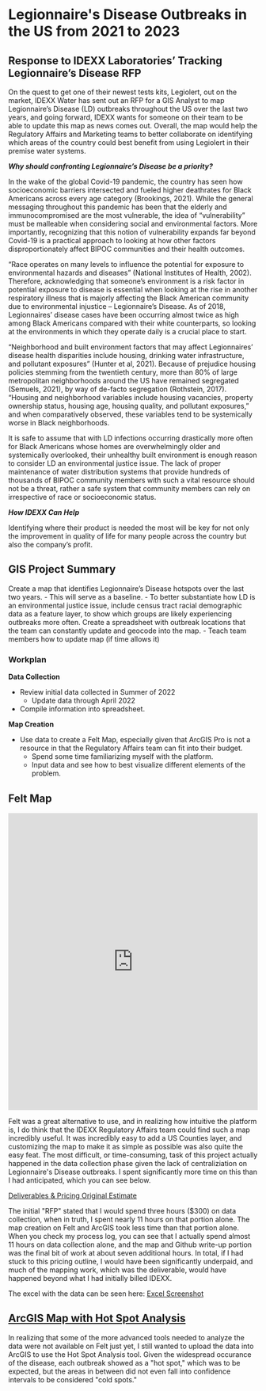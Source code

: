 # Legionnaire's Disease Outbreaks in the US from 2021 to 2023

## Response to IDEXX Laboratories’ Tracking Legionnaire’s Disease RFP

On the quest to get one of their newest tests kits, Legiolert, out on the market, IDEXX Water has sent out an RFP for a GIS Analyst to map Legionnaire’s Disease (LD) outbreaks throughout the US over the last two years, and going forward, IDEXX wants for someone on their team to be able to update this map as news comes out. Overall, the map would help the Regulatory Affairs and Marketing teams to better collaborate on identifying which areas of the country could best benefit from using Legiolert in their premise water systems. 

***Why should confronting Legionnaire’s Disease be a priority?***

In the wake of the global Covid-19 pandemic, the country has seen how socioeconomic barriers intersected and fueled higher deathrates for Black Americans across every age category (Brookings, 2021). While the general messaging throughout this pandemic has been that the elderly and immunocompromised are the most vulnerable, the idea of “vulnerability” must be malleable when considering social and environmental factors. More importantly, recognizing that this notion of vulnerability expands far beyond Covid-19 is a practical approach to looking at how other factors disproportionately affect BIPOC communities and their health outcomes.

“Race operates on many levels to influence the potential for exposure to environmental hazards and diseases” (National Institutes of Health, 2002). Therefore, acknowledging that someone’s environment is a risk factor in potential exposure to disease is essential when looking at the rise in another respiratory illness that is majorly affecting the Black American community due to environmental injustice – Legionnaire’s Disease. As of 2018, Legionnaires’ disease cases have been occurring almost twice as high among Black Americans compared with their white counterparts, so looking at the environments in which they operate daily is a crucial place to start.

“Neighborhood and built environment factors that may affect Legionnaires’ disease health disparities include housing, drinking water infrastructure, and pollutant exposures” (Hunter et al, 2021). Because of prejudice housing policies stemming from the twentieth century, more than 80% of large metropolitan neighborhoods around the US have remained segregated (Semuels, 2021), by way of de-facto segregation (Rothstein, 2017). “Housing and neighborhood
variables include housing vacancies, property ownership status, housing age, housing quality, and pollutant exposures,” and when comparatively observed, these variables tend to be systemically worse in Black neighborhoods.

It is safe to assume that with LD infections occurring drastically more often for Black Americans whose homes are overwhelmingly older and systemically overlooked, their unhealthy built environment is enough reason to consider LD an environmental justice issue. The lack of proper maintenance of water distribution systems that provide hundreds of thousands of BIPOC community members with such a vital resource should not be a threat, rather a safe system that community members can rely on irrespective of race or socioeconomic status.

***How IDEXX Can Help***

Identifying where their product is needed the most will be key for not only the improvement in quality of life for many people across the country but also the company’s profit.

## GIS Project Summary

Create a map that identifies Legionnaire’s Disease hotspots over the last two years.
	- This will serve as a baseline. 
        - To better substantiate how LD is an environmental justice issue, include census tract racial demographic data as a feature layer, to show which groups are likely experiencing outbreaks more often.
Create a spreadsheet with outbreak locations that the team can constantly update and geocode into the map.
	- Teach team members how to update map (if time allows it)

### Workplan
**Data Collection**
- Review initial data collected in Summer of 2022
	- Update data through April 2022
- Compile information into spreadsheet.

**Map Creation**
- Use data to create a Felt Map, especially given that ArcGIS Pro is not a resource in that the Regulatory Affairs team can fit into their budget. 
	- Spend some time familiarizing myself with the platform.
	- Input data and see how to best visualize different elements of the problem.

## Felt Map

<iframe width="100%" height="600" frameborder="0" title="Felt Map" src="https://felt.com/embed/map/Untitled-Map-UyC0Ex9B5RBuX5fPZz0BV1A?lat=32.054385&lon=-94.123685&zoom=3.59"></iframe>

Felt was a great alternative to use, and in realizing how intuitive the platform is, I do think that the IDEXX Regulatory Affairs team could find such a map incredibly useful. It was incredibly easy to add a US Counties layer, and customizing the map to make it as simple as possible was also quite the easy feat. The most difficult, or time-consuming, task of this project actually happened in the data collection phase given the lack of centraliziation on Legionnaire's Disease outbreaks. I spent significantly more time on this than I had anticipated, which you can see below.

[Deliverables & Pricing Original Estimate](pricing.png)

The initial "RFP" stated that I would spend three hours ($300) on data collection, when in truth, I spent nearly 11 hours on that portion alone. The map creation on Felt and ArcGIS took less time than that portion alone. When you check my process log, you can see that I actually spend almost 11 hours on data collection alone, and the map and Github write-up portion was the final bit of work at about seven additional hours. In total, if I had stuck to this pricing outline, I would have been significantly underpaid, and much of the mapping work, which was the deliverable, would have happened beyond what I had initially billed IDEXX.

The excel with the data can be seen here: 
[Excel Screenshot](excelsheet.png)

## [ArcGIS Map with Hot Spot Analysis](https://carnegiemellon.maps.arcgis.com/home/item.html?id=20bff5ab194c447abd19a360baf1e490)
In realizing that some of the more advanced tools needed to analyze the data were not available on Felt just yet, I still wanted to upload the data into ArcGIS to use the Hot Spot Analysis tool. Given the widespread occurance of the disease, each outbreak showed as a "hot spot," which was to be expected, but the areas in between did not even fall into confidence intervals to be considered "cold spots."

